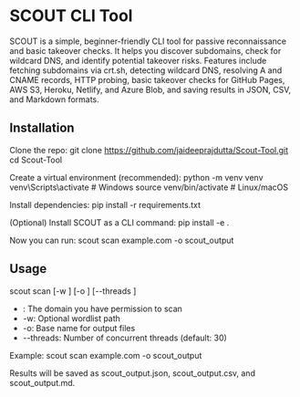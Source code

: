 # SCOUT CLI Tool
SCOUT is a simple, beginner-friendly CLI tool for passive reconnaissance and basic takeover checks. It helps you discover subdomains, check for wildcard DNS, and identify potential takeover risks. Features include fetching subdomains via crt.sh, detecting wildcard DNS, resolving A and CNAME records, HTTP probing, basic takeover checks for GitHub Pages, AWS S3, Heroku, Netlify, and Azure Blob, and saving results in JSON, CSV, and Markdown formats. 

## Installation
Clone the repo:
git clone https://github.com/jaideeprajdutta/Scout-Tool.git
cd Scout-Tool

Create a virtual environment (recommended):
python -m venv venv
venv\Scripts\activate      # Windows
source venv/bin/activate   # Linux/macOS

Install dependencies:
pip install -r requirements.txt

(Optional) Install SCOUT as a CLI command:
pip install -e .

Now you can run:
scout scan example.com -o scout_output

## Usage
scout scan <domain> [-w <wordlist>] [-o <outfile>] [--threads <num>]
- <domain>: The domain you have permission to scan
- -w: Optional wordlist path
- -o: Base name for output files
- --threads: Number of concurrent threads (default: 30)

Example:
scout scan example.com -o scout_output

Results will be saved as scout_output.json, scout_output.csv, and scout_output.md.



